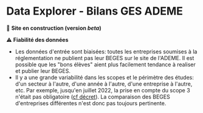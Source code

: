 # Data Explorer - Bilans GES ADEME

🚧 **Site en construction (version _beta_)**

⚠️ **Fiabilité des données**
* Les données d'entrée sont biaisées: toutes les entreprises soumises à la réglementation ne publient pas leur BEGES sur le site de l'ADEME. Il est possible que les "bons élèves" aient plus facilement tendance à realiser et publier leur BEGES.
* Il y a une grande variabilité dans les scopes et le périmètre des études: d'un secteur à l'autre, d'une année à l'autre, d'une entreprise à l'autre, etc. Par exemple, jusqu'en juillet 2022, la prise en compte du scope 3 n'était pas obligatoire ([cf décret](https://www.ecologie.gouv.fr/decret-bilan-des-emissions-gaz-effet-serre-beges)). La comparaison des BEGES d'entreprises différentes n'est donc pas toujours pertinente.

<script defer data-domain="alxthm-data-explorer-bilans-ges-ademe.hf.space" src="https://plausible.io/js/script.js"></script>

